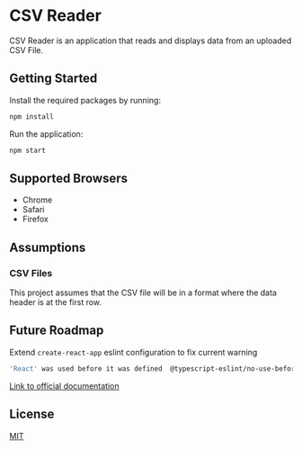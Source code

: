 # CSV Reader

CSV Reader is an application that reads and displays data from an uploaded CSV File.

## Getting Started

Install the required packages by running:
```bash
npm install
```
Run the application:
```bash
npm start
```

## Supported Browsers
- Chrome
- Safari
- Firefox

## Assumptions
### CSV Files
This project assumes that the CSV file will be in a format where the data header is at the first row.

## Future Roadmap
Extend `create-react-app` eslint configuration to fix current warning
```bash
'React' was used before it was defined  @typescript-eslint/no-use-before-define
```
[Link to official documentation](https://create-react-app.dev/docs/setting-up-your-editor/#experimental-extending-the-eslint-config)
## License
[MIT](https://choosealicense.com/licenses/mit/)